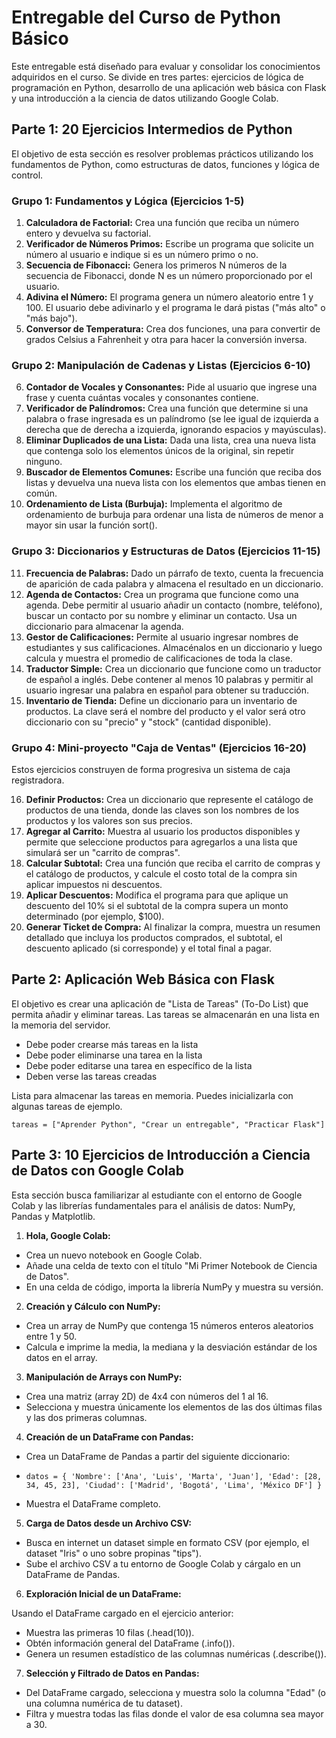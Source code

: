 # Entregable del Curso de Python Básico
Este entregable está diseñado para evaluar y consolidar los conocimientos adquiridos en el curso. Se divide en tres partes: ejercicios de lógica de programación en Python, desarrollo de una aplicación web básica con Flask y una introducción a la ciencia de datos utilizando Google Colab.

## Parte 1: 20 Ejercicios Intermedios de Python
El objetivo de esta sección es resolver problemas prácticos utilizando los fundamentos de Python, como estructuras de datos, funciones y lógica de control.

### Grupo 1: Fundamentos y Lógica (Ejercicios 1-5)

1. **Calculadora de Factorial:** Crea una función que reciba un número entero y devuelva su factorial.
2. **Verificador de Números Primos:** Escribe un programa que solicite un número al usuario e indique si es un número primo o no.
3. **Secuencia de Fibonacci:** Genera los primeros N números de la secuencia de Fibonacci, donde N es un número proporcionado por el usuario.
4. **Adivina el Número:** El programa genera un número aleatorio entre 1 y 100. El usuario debe adivinarlo y el programa le dará pistas ("más alto" o "más bajo").
5. **Conversor de Temperatura:** Crea dos funciones, una para convertir de grados Celsius a Fahrenheit y otra para hacer la conversión inversa.

### Grupo 2: Manipulación de Cadenas y Listas (Ejercicios 6-10)

6. **Contador de Vocales y Consonantes:** Pide al usuario que ingrese una frase y cuenta cuántas vocales y consonantes contiene.
7. **Verificador de Palíndromos:** Crea una función que determine si una palabra o frase ingresada es un palíndromo (se lee igual de izquierda a derecha que de derecha a izquierda, ignorando espacios y mayúsculas).
8. **Eliminar Duplicados de una Lista:** Dada una lista, crea una nueva lista que contenga solo los elementos únicos de la original, sin repetir ninguno.
9. **Buscador de Elementos Comunes:** Escribe una función que reciba dos listas y devuelva una nueva lista con los elementos que ambas tienen en común.
10. **Ordenamiento de Lista (Burbuja):** Implementa el algoritmo de ordenamiento de burbuja para ordenar una lista de números de menor a mayor sin usar la función sort().

### Grupo 3: Diccionarios y Estructuras de Datos (Ejercicios 11-15)

11. **Frecuencia de Palabras:** Dado un párrafo de texto, cuenta la frecuencia de aparición de cada palabra y almacena el resultado en un diccionario.
12. **Agenda de Contactos:** Crea un programa que funcione como una agenda. Debe permitir al usuario añadir un contacto (nombre, teléfono), buscar un contacto por su nombre y eliminar un contacto. Usa un diccionario para almacenar la agenda.
13. **Gestor de Calificaciones:** Permite al usuario ingresar nombres de estudiantes y sus calificaciones. Almacénalos en un diccionario y luego calcula y muestra el promedio de calificaciones de toda la clase.
14. **Traductor Simple:** Crea un diccionario que funcione como un traductor de español a inglés. Debe contener al menos 10 palabras y permitir al usuario ingresar una palabra en español para obtener su traducción.
15. **Inventario de Tienda:** Define un diccionario para un inventario de productos. La clave será el nombre del producto y el valor será otro diccionario con su "precio" y "stock" (cantidad disponible).

### Grupo 4: Mini-proyecto "Caja de Ventas" (Ejercicios 16-20)

Estos ejercicios construyen de forma progresiva un sistema de caja registradora.

16. **Definir Productos:** Crea un diccionario que represente el catálogo de productos de una tienda, donde las claves son los nombres de los productos y los valores son sus precios.
17. **Agregar al Carrito:** Muestra al usuario los productos disponibles y permite que seleccione productos para agregarlos a una lista que simulará ser un "carrito de compras".
18. **Calcular Subtotal:** Crea una función que reciba el carrito de compras y el catálogo de productos, y calcule el costo total de la compra sin aplicar impuestos ni descuentos.
19. **Aplicar Descuentos:** Modifica el programa para que aplique un descuento del 10% si el subtotal de la compra supera un monto determinado (por ejemplo, $100).
20. **Generar Ticket de Compra:** Al finalizar la compra, muestra un resumen detallado que incluya los productos comprados, el subtotal, el descuento aplicado (si corresponde) y el total final a pagar.

## Parte 2: Aplicación Web Básica con Flask

El objetivo es crear una aplicación de "Lista de Tareas" (To-Do List) que permita añadir y eliminar tareas. Las tareas se almacenarán en una lista en la memoria del servidor.

- Debe poder crearse más tareas en la lista
- Debe poder eliminarse una tarea en la lista
- Debe poder editarse una tarea en específico de la lista
- Deben verse las tareas creadas

Lista para almacenar las tareas en memoria. Puedes inicializarla con algunas tareas de ejemplo.

`tareas = ["Aprender Python", "Crear un entregable", "Practicar Flask"]`

## Parte 3: 10 Ejercicios de Introducción a Ciencia de Datos con Google Colab

Esta sección busca familiarizar al estudiante con el entorno de Google Colab y las librerías fundamentales para el análisis de datos: NumPy, Pandas y Matplotlib.

1. **Hola, Google Colab:**
- Crea un nuevo notebook en Google Colab.
- Añade una celda de texto con el título "Mi Primer Notebook de Ciencia de Datos".
- En una celda de código, importa la librería NumPy y muestra su versión.
2. **Creación y Cálculo con NumPy:**
- Crea un array de NumPy que contenga 15 números enteros aleatorios entre 1 y 50.
- Calcula e imprime la media, la mediana y la desviación estándar de los datos en el array.
3. **Manipulación de Arrays con NumPy:**
- Crea una matriz (array 2D) de 4x4 con números del 1 al 16.
- Selecciona y muestra únicamente los elementos de las dos últimas filas y las dos primeras columnas.
4. **Creación de un DataFrame con Pandas:**
- Crea un DataFrame de Pandas a partir del siguiente diccionario:

- `datos = {
    'Nombre': ['Ana', 'Luis', 'Marta', 'Juan'],
    'Edad': [28, 34, 45, 23],
    'Ciudad': ['Madrid', 'Bogotá', 'Lima', 'México DF']
}`
- Muestra el DataFrame completo.
5. **Carga de Datos desde un Archivo CSV:**
- Busca en internet un dataset simple en formato CSV (por ejemplo, el dataset "Iris" o uno sobre propinas "tips").
- Sube el archivo CSV a tu entorno de Google Colab y cárgalo en un DataFrame de Pandas.
6. **Exploración Inicial de un DataFrame:**

Usando el DataFrame cargado en el ejercicio anterior:
- Muestra las primeras 10 filas (.head(10)).
- Obtén información general del DataFrame (.info()).
- Genera un resumen estadístico de las columnas numéricas (.describe()).
7. **Selección y Filtrado de Datos en Pandas:**
- Del DataFrame cargado, selecciona y muestra solo la columna "Edad" (o una columna numérica de tu dataset).
- Filtra y muestra todas las filas donde el valor de esa columna sea mayor a 30.